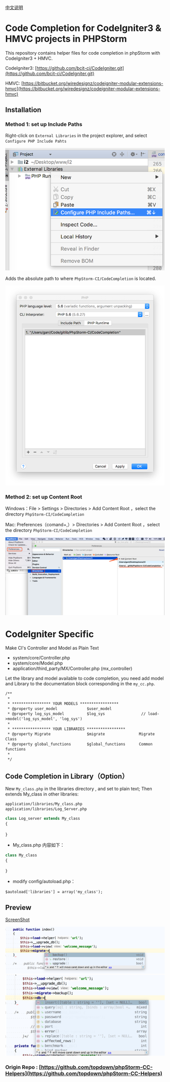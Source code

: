 [中文说明](README-cn.md)

# Code Completion for CodeIgniter3 & HMVC projects in PHPStorm

This repository contains helper files for code completion in phpStorm with CodeIgniter3 + HMVC.

CodeIgniter3: [https://github.com/bcit-ci/CodeIgniter.git](https://github.com/bcit-ci/CodeIgniter.git)

HMVC: [https://bitbucket.org/wiredesignz/codeigniter-modular-extensions-hmvc](https://bitbucket.org/wiredesignz/codeigniter-modular-extensions-hmvc)

## Installation

### Method 1: set up Include Paths

Right-click on `External Libraries` in the project explorer, and select `Configure PHP Include Pahts`

![s](https://github.com/ganl/mdAssets/raw/master/img/phpStorm-ci/WX20170930-201933@2x.png) 

Adds the absolute path to where `PhpStorm-CI/CodeCompletion` is located.

![s](https://github.com/ganl/mdAssets/raw/master/img/phpStorm-ci/2017-09-30%2020.15.24.png) 

### Method 2: set up Content Root

Windows：File > Settings > Directories > Add Content Root ，select the directory `PhpStorm-CI/CodeCompletion`

Mac: Preferences（comand+,）> Directories > Add Content Root ，select the directory `PhpStorm-CI/CodeCompletion`

![s](https://github.com/ganl/mdAssets/raw/master/img/phpStorm-ci/WX20170930-203042@2x.png)

# CodeIgniter Specific

Make CI's Controller and Model as Plain Text

* system/core/Controller.php
* system/core/Model.php
* application/third_party/MX/Controller.php (mx_controller)

Let the library and model available to code completion, you need add model and Library to the documentation block corresponding in the `my_cc.php`.

```
/**
 *
 * ***************** YOUR MODELS *****************
 * @property user_model             $user_model
 * @property log_sys_model          $log_sys                // load->model('log_sys_model', 'log_sys')
 *
 * ***************** YOUR LIBRARIES *****************
 * @property Migrate                $migrate               Migrate Class
 * @property global_functions       $global_functions      Common functions
 *
 */
```

## Code Completion in Library（Option）

New `My_class.php` in the libraries directory , and set to plain text; Then extends My_class in other libraries:

```
application/libraries/My_class.php
application/libraries/Log_Server.php
```

```php
class Log_server extends My_class
{

}
```

* My_class.php 内容如下：

```php
class My_class
{

}
```

* modify config/autoload.php：

`$autoload['libraries'] = array('my_class');`

## Preview

[ScreenShot](https://github.com/ganl/mdAssets/tree/master/img/phpStorm-ci)

![s](https://github.com/ganl/mdAssets/raw/master/img/phpStorm-ci/WX20170930-205656@2x.png)
![s](https://github.com/ganl/mdAssets/raw/master/img/phpStorm-ci/WX20170930-205735@2x.png)

### Origin Repo : [https://github.com/topdown/phpStorm-CC-Helpers](https://github.com/topdown/phpStorm-CC-Helpers)
